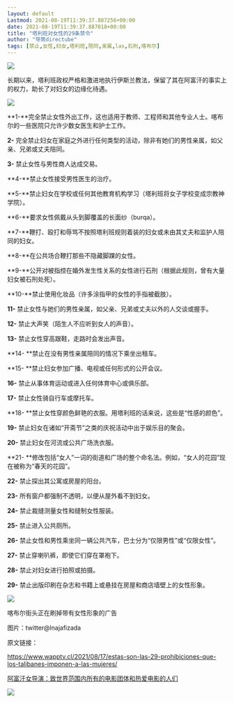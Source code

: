```yaml
---
layout: default
Lastmod: 2021-08-19T11:39:37.887256+00:00
date: 2021-08-19T11:39:37.887018+00:00
title: "塔利班对女性的29条禁令"
author: "导筒directube"
tags: [禁止,女性,妇女,塔利班,陪同,亲属,las,石刑,喀布尔]
---
```


![](https://images.weserv.nl/?url=https%3A//mmbiz.qpic.cn/mmbiz_gif/YN45z9Ka9ibTrKPQTNJXumx0gygDoA6JQh9y29N7natUyYGP4IOU7jAtn0BmCUaLzH1RefOyubF0mPEABJyS8og/640%3Fwx_fmt%3Dgif)

长期以来，塔利班政权严格和激进地执行伊斯兰教法，保留了其在阿富汗的事实上的权力，助长了对妇女的边缘化待遇。 

![](https://images.weserv.nl/?url=https%3A//mmbiz.qpic.cn/mmbiz_jpg/UduaE7btVr0lM3H0ME4s0iaEhn2nUKamw2muTVujGqn4McnptGT9hXccEoaS5hfqxV2bKx9DibibFShib6CsxNicO1Q/640%3Fwx_fmt%3Djpeg)  

**1-**完全禁止女性外出工作，这也适用于教师、工程师和其他专业人士。喀布尔的一些医院只允许少数女医生和护士工作。

**2-** 完全禁止妇女在家庭之外进行任何类型的活动，除非有她们的男性亲属，如父亲、兄弟或丈夫陪同。

**3-** 禁止女性与男性商人达成交易。

**4-**禁止女性接受男性医生的治疗。

**5-**禁止妇女在学校或任何其他教育机构学习（塔利班将女子学校变成宗教神学院）。

**6-**要求女性佩戴从头到脚覆盖的长面纱（burqa）。

**7-**鞭打、殴打和辱骂不按照塔利班规则着装的妇女或未由其丈夫和监护人陪同的妇女。

**8-**在公共场合鞭打那些不隐藏脚踝的女性。

**9-**公开对被指控在婚外发生性关系的女性进行石刑（根据此规则，曾有大量妇女被石刑处死）。

**10-**禁止使用化妆品（许多涂指甲的女性的手指被截肢）。

**11-** 禁止女性与她们的男性亲属，如父亲、兄弟或丈夫以外的人交谈或握手。

**12-** 禁止大声笑（陌生人不应听到女人的声音）。

**13-** 禁止女性穿高跟鞋，走路时会发出声音。

**14- **禁止在没有男性亲属陪同的情况下乘坐出租车。

**15- **禁止妇女参加广播、电视或任何形式的公开会议。

**16-** 禁止从事体育运动或进入任何体育中心或俱乐部。

**17-** 禁止女性骑自行车或摩托车。

**18- **禁止女性穿颜色鲜艳的衣服。用塔利班的话来说，这些是“性感的颜色”。

**19-** 禁止妇女在诸如“开斋节”之类的庆祝活动中出于娱乐目的聚会。

**20-** 禁止妇女在河流或公共广场洗衣服。

**21- **修改包括“女人”一词的街道和广场的整个命名法。例如，“女人的花园”现在被称为“春天的花园”。

**22-** 禁止探出其公寓或房屋的阳台。

**23-** 所有窗户都强制不透明，以便从屋外看不到妇女。

**24-** 禁止裁缝测量女性和缝制女性服装。

**25-** 禁止进入公共厕所。

**26-** 禁止女性和男性乘坐同一辆公共汽车，巴士分为“仅限男性”或“仅限女性”。

**27-** 禁止穿喇叭裤，即使它们穿在罩袍下。

**28-** 禁止对妇女进行拍照或拍摄。

**29-** 禁止出版印刷在杂志和书籍上或悬挂在房屋和商店墙壁上的女性形象。

![](https://images.weserv.nl/?url=https%3A//mmbiz.qpic.cn/mmbiz_jpg/qepIqbGeP7rGCPOd26gr1unJmYGs4n1YIDsfq3m1zeeEm437vYa6yaH06JA6ESRC3rWxgzibbByqWJp6kazmgog/640%3Fwx_fmt%3Djpeg)

喀布尔街头正在刷掉带有女性形象的广告

图片：twitter@lnajafizada

原文链接：

https://www.wapptv.cl/2021/08/17/estas-son-las-29-prohibiciones-que-los-talibanes-imponen-a-las-mujeres/

[阿富汗女导演：致世界范围内所有的电影团体和热爱电影的人们](http://mp.weixin.qq.com/s?__biz=MzI4NzUxMzM3MQ==&mid=2247490535&idx=1&sn=86d190a2da1f3bf4447a1ca786b1addd&chksm=ebcdd593dcba5c85505c5ed68d742b8d374db9d30a3be6bfcf86573409b14cab1d9044596fa6&scene=21#wechat_redirect)  

![](https://images.weserv.nl/?url=https%3A//mmbiz.qpic.cn/mmbiz_jpg/MwRjp707d4RA1UFlAYtfvVGDpqz6L5Rx3YqZmib2KTtEObjqL5t90qnXY0BZjSR8CBDsMAuY7pIeoq5xDBFQ1hA/640%3Fwx_fmt%3Djpeg)

